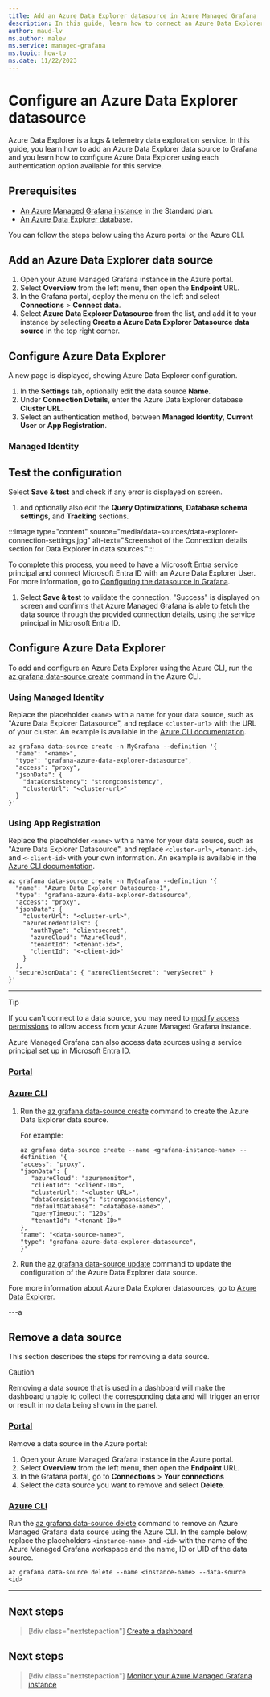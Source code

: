 ```yaml
---
title: Add an Azure Data Explorer datasource in Azure Managed Grafana
description: In this guide, learn how to connect an Azure Data Explorer datasource to Grafana and learn about the authentication methods available for Azure Data Explorer.
author: maud-lv
ms.author: malev
ms.service: managed-grafana
ms.topic: how-to
ms.date: 11/22/2023
---
```


# Configure an Azure Data Explorer datasource

Azure Data Explorer is a logs & telemetry data exploration service. In this guide, you learn how to add an Azure Data Explorer data source to Grafana and you learn how to configure Azure Data Explorer using each authentication option available for this service.

## Prerequisites

* [An Azure Managed Grafana instance](./quickstart-managed-grafana-portal.md) in the Standard plan.
* [An Azure Data Explorer database](dataexplorer-docs-pr/data-explorer/create-cluster-and-database.md).

You can follow the steps below using the Azure portal or the Azure CLI.

## Add an Azure Data Explorer data source

1. Open your Azure Managed Grafana instance in the Azure portal.
1. Select **Overview** from the left menu, then open the **Endpoint** URL.
1. In the Grafana portal, deploy the menu on the left and select **Connections** > **Connect data**.
1. Select **Azure Data Explorer Datasource** from the list, and add it to your instance by selecting **Create a Azure Data Explorer Datasource data source** in the top right corner.

## Configure Azure Data Explorer

A new page is displayed, showing Azure Data Explorer configuration.

1. In the **Settings** tab, optionally edit the data source **Name**.
1. Under **Connection Details**, enter the Azure Data Explorer database **Cluster URL**.
1. Select an authentication method, between **Managed Identity**, **Current User** or **App Registration**.

### Managed Identity

## Test the configuration

Select **Save & test** and check if any error is displayed on screen.

<!-- 

Link to Troubleshooting doc eventually

Got error Azure HTTP "403 Forbidden"
 -->

1.  and optionally also edit the **Query Optimizations**, **Database schema settings**, and **Tracking** sections.

   :::image type="content" source="media/data-sources/data-explorer-connection-settings.jpg" alt-text="Screenshot of the Connection details section for Data Explorer in data sources.":::

   To complete this process, you need to have a Microsoft Entra service principal and connect Microsoft Entra ID with an Azure Data Explorer User. For more information, go to [Configuring the datasource in Grafana](https://github.com/grafana/azure-data-explorer-datasource#configuring-the-datasource-in-grafana).

1. Select **Save & test** to validate the connection. "Success" is displayed on screen and confirms that Azure Managed Grafana is able to fetch the data source through the provided connection details, using the service principal in Microsoft Entra ID.

## Configure Azure Data Explorer

To add and configure an Azure Data Explorer using the Azure CLI, run the [az grafana data-source create](/cli/azure/grafana/data-source#az-grafana-data-source-create) command in the Azure CLI.

### Using Managed Identity

Replace the placeholder `<name>` with a name for your data source, such as "Azure Data Explorer Datasource", and replace `<cluster-url>` with the URL of your cluster. An example is available in the [Azure CLI documentation](/cli/azure/grafana/data-source#az-grafana-data-source-create).

```azurecli
az grafana data-source create -n MyGrafana --definition '{
  "name": "<name>",
  "type": "grafana-azure-data-explorer-datasource",
  "access": "proxy",
  "jsonData": {
    "dataConsistency": "strongconsistency",
    "clusterUrl": "<cluster-url>"
  }
}'
```

### Using App Registration

Replace the placeholder `<name>` with a name for your data source, such as "Azure Data Explorer Datasource", and replace `<cluster-url>`, `<tenant-id>`, and `<-client-id>` with your own information. An example is available in the [Azure CLI documentation](/cli/azure/grafana/data-source#az-grafana-data-source-create).

```azurecli
az grafana data-source create -n MyGrafana --definition '{
  "name": "Azure Data Explorer Datasource-1",
  "type": "grafana-azure-data-explorer-datasource",
  "access": "proxy",
  "jsonData": {
    "clusterUrl": "<cluster-url>",
    "azureCredentials": {
      "authType": "clientsecret",
      "azureCloud": "AzureCloud",
      "tenantId": "<tenant-id>",
      "clientId": "<-client-id>"
    }
  },
  "secureJsonData": { "azureClientSecret": "verySecret" }
}'
```

---

> [!TIP]
> If you can't connect to a data source, you may need to [modify access permissions](how-to-permissions.md) to allow access from your Azure Managed Grafana instance.

Azure Managed Grafana can also access data sources using a service principal set up in Microsoft Entra ID.

### [Portal](#tab/azure-portal)


### [Azure CLI](#tab/azure-cli)

1. Run the [az grafana data-source create](/cli/azure/grafana/data-source#az-grafana-data-source-create) command to create the Azure Data Explorer data source.

   For example:

   ```azurecli-interactive
   az grafana data-source create --name <grafana-instance-name> --definition '{
   "access": "proxy", 
   "jsonData": { 
      "azureCloud": "azuremonitor", 
      "clientId": "<client-ID>",
      "clusterUrl": "<cluster URL>",
      "dataConsistency": "strongconsistency", 
      "defaultDatabase": "<database-name>",
      "queryTimeout": "120s",
      "tenantId": "<tenant-ID>"
   },
   "name": "<data-source-name>",
   "type": "grafana-azure-data-explorer-datasource",
   }'      
   ```

1. Run the [az grafana data-source update](/cli/azure/grafana/data-source#az-grafana-data-source-update) command to update the configuration of the Azure Data Explorer data source.

Fore more information about Azure Data Explorer datasources, go to [Azure Data Explorer](\how-to-connect-azure-data-explorer.md).

---a

## Remove a data source

This section describes the steps for removing a data source.

> [!CAUTION]
> Removing a data source that is used in a dashboard will make the dashboard unable to collect the corresponding data and will trigger an error or result in no data being shown in the panel.

### [Portal](#tab/azure-portal)

Remove a data source in the Azure portal:

1. Open your Azure Managed Grafana instance in the Azure portal.
1. Select **Overview** from the left menu, then open the **Endpoint** URL.
1. In the Grafana portal, go to **Connections** > **Your connections**
1. Select the data source you want to remove and select **Delete**.

### [Azure CLI](#tab/azure-cli)

Run the [az grafana data-source delete](/cli/azure/grafana/data-source#az-grafana-data-source-delete) command to remove an Azure Managed Grafana data source using the Azure CLI. In the sample below, replace the placeholders `<instance-name>` and `<id>` with the name of the Azure Managed Grafana workspace and the name, ID or UID of the data source.

```azurecli
az grafana data-source delete --name <instance-name> --data-source <id>
```

---

## Next steps

> [!div class="nextstepaction"]
> [Create a dashboard](how-to-create-dashboard.md)


## Next steps

> [!div class="nextstepaction"]
> [Monitor your Azure Managed Grafana instance](how-to-monitor-managed-grafana-workspace.md)